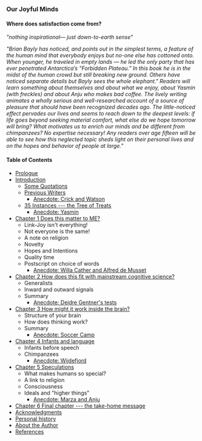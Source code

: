 ### Our Joyful Minds 
#### Where does satisfaction come from? 
*"nothing inspirational&mdash; just down-to-earth sense"*

*"Brian Bayly has noticed, and points out in the simplest terms, a feature of the human mind that everybody enjoys but no-one else has cottoned onto. When younger, he traveled in empty lands &mdash; he led the only party that has ever penetrated Antarctica’s “Forbidden Plateau.” In this book he is in the midst of the human crowd but still breaking new ground. Others have noticed separate details but Bayly sees the whole elephant."*
*Readers will learn something about themselves and about what we enjoy, about Yasmin (with freckles) and about Anju who makes bad coffee. The lively writing animates a wholly serious and well-researched account of a source of pleasure that should have been recognized decades ago. The little-noticed effect pervades our lives and seems to reach down to the deepest levels: if life goes beyond seeking material comfort, what else do we hope tomorrow will bring? What motivates us to enrich our minds and be different from chimpanzees?*
*No expertise necessary! Any readers over age fifteen will be able to see how this neglected topic sheds light on their personal lives and on the hopes and behavior of people at large."*
#### Table of Contents
- [Prologue](Prologue.md)
- [Introduction](Introduction.md)
    - [Some Quotations](Some_Quotations.md)
    - [Previous Writers](Previous_Writers.md)
        - [Anecdote: Crick and Watson](Anecdote_Crick_and_Watson.md)
    - [35 Instances --- the Tree of Treats](35_Instances_---_the_Tree_of_Treats.md)
        - [Anecdote: Yasmin](Anecdote_Yasmin.md)
- [Chapter 1 Does this matter to ME?](Chapter_1_Does_this_matter_to_ME.md)
    - Link-Joy isn't everything!
    - Not everyone is the same!
    - A note on religion
    - Novelty
    - Hopes and Intentions
    - Quality time
    - Postscript on choice of words
        - [Anecdote: Willa Cather and Alfred de Musset](Anecdote_Willa_Cather_and_Alfred_de_Musset.md)
- [Chapter 2 How does this fit with mainstream cognitive science?](Chapter_2_How_does_this_fit_with_mainstream_cognitive_science.md)
    - Generalists
    - Inward and outward signals
    - Summary
        - [Anecdote: Deidre Gentner's tests](Anecdote_Deidre_Gentner's_tests.md)
- [Chapter 3 How might it work inside the brain?](Chapter_3_How_might_it_work_inside_the_brain.md)
    - Structure of your brain
    - How does thinking work? 
    - Summary
        - [Anecdote: Soccer Camp](Anecdote_soccer_camp.md)
- [Chapter 4 Infants and language](Chapter_4_Infants_and_language.md)
    - Infants before speech
    - Chimpanzees
        - [Anecdote: Wijdefjord](Anecdote_Wijdefjord.md)
- [Chapter 5 Speculations](Chapter_5_Speculations.md)
    - What makes humans so special?
    - A link to religion
    - Consciousness
    - Ideals and "higher things"
        - [Anecdote: Marza and Anju](Anecdote_Marza_and_Anju.md)
- [Chapter 6 Final chapter --- the take-home message](Chapter_6_Final_chapter_---_the_take-home_message.md)
- [Acknowledgments](Acknowledgments.md)
- [Personal history](Personal_history.md)
- [About the Author](About_the_Author.md)
- [References](References.md)